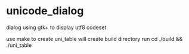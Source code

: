 # unicode_dialog
dialog using gtk+ to display utf8 codeset

use make to create uni_table
will create build directory
run cd ./build && ./uni_table
